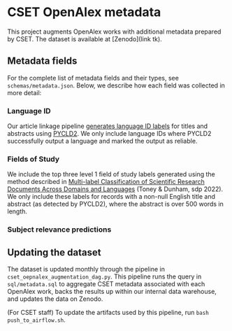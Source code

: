 # CSET OpenAlex metadata

This project augments OpenAlex works with additional metadata prepared by CSET.
The dataset is available at [Zenodo](link tk).

## Metadata fields

For the complete list of metadata fields and their types, see `schemas/metadata.json`. Below, we describe how
each field was collected in more detail:

### Language ID

Our article linkage pipeline [generates language ID labels](https://github.com/georgetown-cset/article-linking/blob/master/utils/run_lid.py)
for titles and abstracts using [PYCLD2](https://pypi.org/project/pycld2/). We only include language IDs where PYCLD2
successfully output a language and marked the output as reliable.

### Fields of Study

We include the top three level 1 field of study labels generated using the method described in
[Multi-label Classification of Scientific Research Documents Across Domains and Languages](https://aclanthology.org/2022.sdp-1.12) (Toney & Dunham, sdp 2022).
We only include these labels for records with a non-null English title and abstract (as detected by PYCLD2), where the
abstract is over 500 words in length.

### Subject relevance predictions

## Updating the dataset

The dataset is updated monthly through the pipeline in `cset_oepnalex_augmentation_dag.py`. This pipeline runs
the query in `sql/metadata.sql` to aggregate CSET metadata associated with each OpenAlex work, backs the
results up within our internal data warehouse, and updates the data on Zenodo.

(For CSET staff) To update the artifacts used by this pipeline, run `bash push_to_airflow.sh`.
